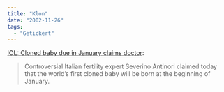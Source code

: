 ```yaml
---
title: "Klon"
date: "2002-11-26"
tags:
  - "Getickert"
---
```


[IOL: Cloned baby due in January claims doctor](https://web.archive.org/web/20030706195522/http://breakingnews.iol.ie/news/story.asp?j=55297450&p=55z98y56 "IOL: Cloned baby due in January claims doctor"):

> Controversial Italian fertility expert Severino Antinori claimed today that the world’s first cloned baby will be born at the beginning of January.
